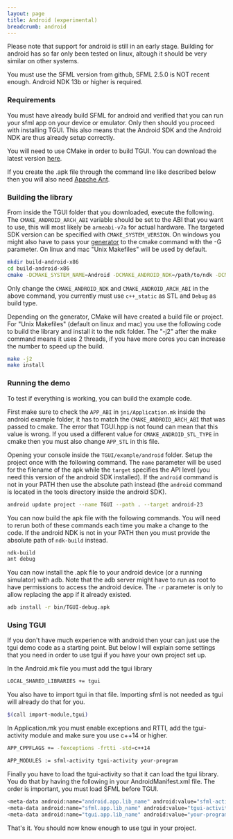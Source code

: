 ```yaml
---
layout: page
title: Android (experimental)
breadcrumb: android
---
```


Please note that support for android is still in an early stage. Building for android has so far only been tested on linux, altough it should be very similar on other systems.

You must use the SFML version from github, SFML 2.5.0 is NOT recent enough. Android NDK 13b or higher is required.

### Requirements

You must have already build SFML for android and verified that you can run your sfml app on your device or emulator. Only then should you proceed with installing TGUI. This also means that the Android SDK and the Android NDK are thus already setup correctly.

You will need to use CMake in order to build TGUI. You can download the latest version [here](https://www.cmake.org/download/).

If you create the .apk file through the command line like described below then you will also need [Apache Ant](https://ant.apache.org).


### Building the library

From inside the TGUI folder that you downloaded, execute the following. The `CMAKE_ANDROID_ARCH_ABI` variable should be set to the ABI that you want to use, this will most likely be `armeabi-v7a` for actual hardware. The targeted SDK version can be specified with `CMAKE_SYSTEM_VERSION`. On windows you might also have to pass your [generator](https://cmake.org/cmake/help/v3.0/manual/cmake-generators.7.html) to the cmake command with the -G parameter. On linux and mac "Unix Makefiles" will be used by default.
```bash
mkdir build-android-x86
cd build-android-x86
cmake -DCMAKE_SYSTEM_NAME=Android -DCMAKE_ANDROID_NDK=/path/to/ndk -DCMAKE_ANDROID_ARCH_ABI=x86 -DCMAKE_ANDROID_STL_TYPE=c++_static -DCMAKE_BUILD_TYPE=Debug ..
```

Only change the `CMAKE_ANDROID_NDK` and `CMAKE_ANDROID_ARCH_ABI` in the above command, you currently must use `c++_static` as STL and `Debug` as build type.

Depending on the generator, CMake will have created a build file or project. For "Unix Makefiles" (default on linux and mac) you use the following code to build the library and install it to the ndk folder. The "-j2" after the make command means it uses 2 threads, if you have more cores you can increase the number to speed up the build.
```bash
make -j2
make install
```


### Running the demo

To test if everything is working, you can build the example code.

First make sure to check the `APP_ABI` in `jni/Application.mk` inside the android example folder, it has to match the `CMAKE_ANDROID_ARCH_ABI` that was passed to cmake. The error that TGUI.hpp is not found can mean that this value is wrong. If you used a different value for `CMAKE_ANDROID_STL_TYPE` in cmake then you must also change `APP_STL` in this file.

Opening your console inside the `TGUI/example/android` folder. Setup the project once with the following command. The `name` parameter will be used for the filename of the apk while the `target` specifies the API level (you need this version of the android SDK installed). If the `android` command is not in your PATH then use the absolute path instead (the `android` command is located in the tools directory inside the android SDK).
```bash
android update project --name TGUI --path . --target android-23
```

You can now build the apk file with the following commands. You will need to rerun both of these commands each time you make a change to the code. If the android NDK is not in your PATH then you must provide the absolute path of `ndk-build` instead.
```bash
ndk-build
ant debug
```

You can now install the .apk file to your android device (or a running simulator) with adb. Note that the adb server might have to run as root to have permissions to access the android device. The `-r` parameter is only to allow replacing the app if it already existed.
```bash
adb install -r bin/TGUI-debug.apk
```


### Using TGUI

If you don't have much experience with android then your can just use the tgui demo code as a starting point. But below I will explain some settings that you need in order to use tgui if you have your own project set up.

In the Android.mk file you must add the tgui library
```bash
LOCAL_SHARED_LIBRARIES += tgui
```

You also have to import tgui in that file. Importing sfml is not needed as tgui will already do that for you.
```bash
$(call import-module,tgui)
```

In Application.mk you must enable exceptions and RTTI, add the tgui-activity module and make sure you use c++14 or higher.
```bash
APP_CPPFLAGS += -fexceptions -frtti -std=c++14
```
```bash
APP_MODULES := sfml-activity tgui-activity your-program
```

Finally you have to load the tgui-activity so that it can load the tgui library. You do that by having the following in your AndroidManifest.xml file. The order is important, you must load SFML before TGUI.
```bash
<meta-data android:name="android.app.lib_name" android:value="sfml-activity" />
<meta-data android:name="sfml.app.lib_name" android:value="tgui-activity" />
<meta-data android:name="tgui.app.lib_name" android:value="your-program" />
```

That's it. You should now know enough to use tgui in your project.
